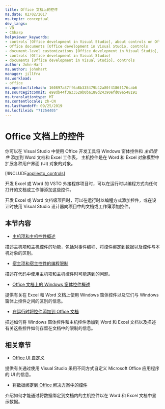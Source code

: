 ```yaml
---
title: Office 文档上的控件
ms.date: 02/02/2017
ms.topic: conceptual
dev_langs:
- VB
- CSharp
helpviewer_keywords:
- controls [Office development in Visual Studio], about controls on Office documents
- Office documents [Office development in Visual Studio, controls
- document-level customizations [Office development in Visual Studio], controls
- controls [Office development in Visual Studio]
- documents [Office development in Visual Studio], controls
author: John-Hart
ms.author: johnhart
manager: jillfra
ms.workload:
- office
ms.openlocfilehash: 160897a37ff6a8b335479b42a80f4186f176cab6
ms.sourcegitcommit: e98db44f3a33529b0ba188d24390efd09e548191
ms.translationtype: MT
ms.contentlocale: zh-CN
ms.lasthandoff: 09/25/2019
ms.locfileid: "71254405"
---
```

# <a name="controls-on-office-documents"></a>Office 文档上的控件
  你可以在 Visual Studio 中使用 Office 开发工具将 Windows 窗体控件和 *主机控件* 添加到 Word 文档和 Excel 工作表。 主机控件是在 Word 和 Excel 对象模型中扩展各种用户界面 (UI) 对象的对象。

 [!INCLUDE[appliesto_controls](../vsto/includes/appliesto-controls-md.md)]

 开发 Excel 或 Word 的 VSTO 外接程序项目时，可以在运行时以编程方式向任何打开的文档或工作簿添加这些控件。

 开发 Excel 或 Word 文档级项目时，可以在运行时以编程方式添加控件，或在设计时使用 Visual Studio 设计器向项目中的文档或工作簿添加控件。

## <a name="in-this-section"></a>本节内容
- [主机项和主机控件概述](../vsto/host-items-and-host-controls-overview.md)

 描述主机项和主机控件的功能，包括对事件编程、将控件绑定到数据以及控件与本机对象的区别。

- [宿主项和宿主控件的编程限制](../vsto/programmatic-limitations-of-host-items-and-host-controls.md)

 描述在代码中使用主机项和主机控件时可能遇到的问题。

- [Office 文档上的 Windows 窗体控件概述](../vsto/windows-forms-controls-on-office-documents-overview.md)

 提供有关在 Excel 和 Word 文档上使用 Windows 窗体控件以及它们与 Windows 窗体上控件之间的区别的信息。

- [在运行时将控件添加到 Office 文档](../vsto/adding-controls-to-office-documents-at-run-time.md)

 描述如何将 Windows 窗体控件和主机控件添加到 Word 和 Excel 文档以及描述有关这些控件如何存留在文档中的限制的信息。

## <a name="related-sections"></a>相关章节
- [Office UI 自定义](../vsto/office-ui-customization.md)

 提供有关通过使用 Visual Studio 采用不同方式自定义 Microsoft Office 应用程序的 UI 的信息。

- [将数据绑定到 Office 解决方案中的控件](../vsto/binding-data-to-controls-in-office-solutions.md)

 介绍如何才能通过将数据绑定到文档内的主机控件以在 Word 和 Excel 文档中显示数据。
